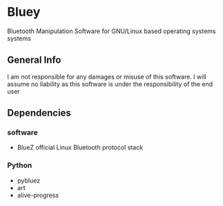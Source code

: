 # Bluey
Bluetooth Manipulation Software for GNU/Linux based operating systems systems

## General Info
I am not responsible for any damages or misuse of this software.
I will assume no liability as this software is under the responsibility of the end user

## Dependencies
### software
- BlueZ official Linux Bluetooth protocol stack

### Python
 - pybluez
 - art
 - alive-progress
